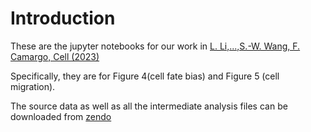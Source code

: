 # Introduction
These are the jupyter notebooks for our work in [L. Li,...,S.-W. Wang, F. Camargo, Cell (2023)](https://doi.org/10.1016/j.cell.2023.09.019) 

Specifically, they are for Figure 4(cell fate bias) and Figure 5 (cell migration). 

The source data as well as all the intermediate analysis files can be downloaded from [zendo](https://zenodo.org/records/8422061)
